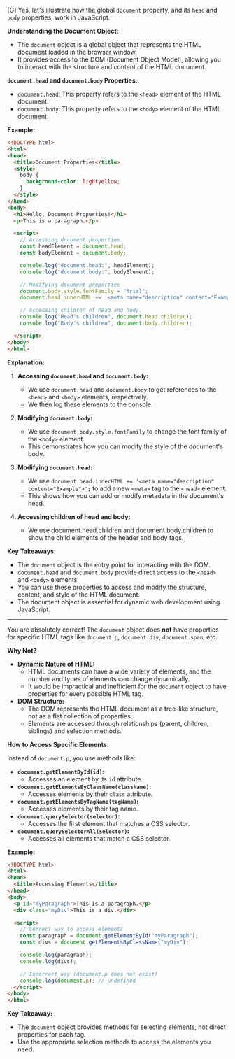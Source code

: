 [G] Yes, let's illustrate how the global `document` property, and its `head` and `body` properties, work in JavaScript.

**Understanding the Document Object:**

* The `document` object is a global object that represents the HTML document loaded in the browser window.
* It provides access to the DOM (Document Object Model), allowing you to interact with the structure and content of the HTML document.

**`document.head` and `document.body` Properties:**

* `document.head`: This property refers to the `<head>` element of the HTML document.
* `document.body`: This property refers to the `<body>` element of the HTML document.

**Example:**

```html
<!DOCTYPE html>
<html>
<head>
  <title>Document Properties</title>
  <style>
    body {
      background-color: lightyellow;
    }
  </style>
</head>
<body>
  <h1>Hello, Document Properties!</h1>
  <p>This is a paragraph.</p>

  <script>
    // Accessing document properties
    const headElement = document.head;
    const bodyElement = document.body;

    console.log("document.head:", headElement);
    console.log("document.body:", bodyElement);

    // Modifying document properties
    document.body.style.fontFamily = "Arial";
    document.head.innerHTML += '<meta name="description" content="Example">';

    // Accessing children of head and body.
    console.log("Head's children", document.head.children);
    console.log("Body's children", document.body.children);

  </script>
</body>
</html>
```

**Explanation:**

1.  **Accessing `document.head` and `document.body`:**
    * We use `document.head` and `document.body` to get references to the `<head>` and `<body>` elements, respectively.
    * We then log these elements to the console.

2.  **Modifying `document.body`:**
    * We use `document.body.style.fontFamily` to change the font family of the `<body>` element.
    * This demonstrates how you can modify the style of the document's body.

3.  **Modifying `document.head`:**
    * We use `document.head.innerHTML += '<meta name="description" content="Example">';` to add a new `<meta>` tag to the `<head>` element.
    * This shows how you can add or modify metadata in the document's head.

4.  **Accessing children of head and body:**
    * We use document.head.children and document.body.children to show the child elements of the header and body tags.

**Key Takeaways:**

* The `document` object is the entry point for interacting with the DOM.
* `document.head` and `document.body` provide direct access to the `<head>` and `<body>` elements.
* You can use these properties to access and modify the structure, content, and style of the HTML document.
* The document object is essential for dynamic web development using JavaScript.

---

You are absolutely correct! The `document` object does **not** have properties for specific HTML tags like `document.p`, `document.div`, `document.span`, etc.

**Why Not?**

* **Dynamic Nature of HTML:**
    * HTML documents can have a wide variety of elements, and the number and types of elements can change dynamically.
    * It would be impractical and inefficient for the `document` object to have properties for every possible HTML tag.
* **DOM Structure:**
    * The DOM represents the HTML document as a tree-like structure, not as a flat collection of properties.
    * Elements are accessed through relationships (parent, children, siblings) and selection methods.

**How to Access Specific Elements:**

Instead of `document.p`, you use methods like:

* **`document.getElementById(id)`:**
    * Accesses an element by its `id` attribute.
* **`document.getElementsByClassName(className)`:**
    * Accesses elements by their `class` attribute.
* **`document.getElementsByTagName(tagName)`:**
    * Accesses elements by their tag name.
* **`document.querySelector(selector)`:**
    * Accesses the first element that matches a CSS selector.
* **`document.querySelectorAll(selector)`:**
    * Accesses all elements that match a CSS selector.

**Example:**

```html
<!DOCTYPE html>
<html>
<head>
  <title>Accessing Elements</title>
</head>
<body>
  <p id="myParagraph">This is a paragraph.</p>
  <div class="myDiv">This is a div.</div>

  <script>
    // Correct way to access elements
    const paragraph = document.getElementById("myParagraph");
    const divs = document.getElementsByClassName("myDiv");

    console.log(paragraph);
    console.log(divs);

    // Incorrect way (document.p does not exist)
    console.log(document.p); // undefined
  </script>
</body>
</html>
```

**Key Takeaway:**

* The `document` object provides methods for selecting elements, not direct properties for each tag.
* Use the appropriate selection methods to access the elements you need.

